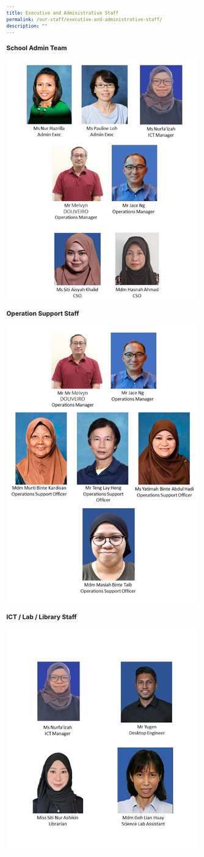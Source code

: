 ```yaml
---
title: Executive and Administrative Staff
permalink: /our-staff/executive-and-administrative-staff/
description: ""
---
```

### School Admin Team

![](/images/sat%20team%20(3).jpg)

### Operation Support Staff

![](/images/om%20&%20oso%20(1).jpg)

### ICT / Lab / Library Staff

![](/images/ict%20and%20lib%20(2).jpg)